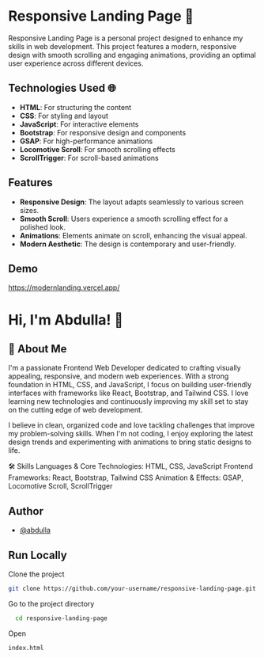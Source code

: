 
# Responsive Landing Page 🚀

Responsive Landing Page is a personal project designed to enhance my skills in web development. This project features a modern, responsive design with smooth scrolling and engaging animations, providing an optimal user experience across different devices.


## Technologies Used 🌐

- **HTML**: For structuring the content
- **CSS**: For styling and layout
- **JavaScript**: For interactive elements
- **Bootstrap**: For responsive design and components
- **GSAP**: For high-performance animations
- **Locomotive Scroll**: For smooth scrolling effects
- **ScrollTrigger**: For scroll-based animations


## Features

- **Responsive Design**: The layout adapts seamlessly to various screen sizes.
- **Smooth Scroll**: Users experience a smooth scrolling effect for a polished look.
- **Animations**: Elements animate on scroll, enhancing the visual appeal.
- **Modern Aesthetic**: The design is contemporary and user-friendly.


## Demo

https://modernlanding.vercel.app/


# Hi, I'm Abdulla! 👋


## 🚀 About Me
I'm a passionate Frontend Web Developer dedicated to crafting visually appealing, responsive, and modern web experiences. With a strong foundation in HTML, CSS, and JavaScript, I focus on building user-friendly interfaces with frameworks like React, Bootstrap, and Tailwind CSS. I love learning new technologies and continuously improving my skill set to stay on the cutting edge of web development.

I believe in clean, organized code and love tackling challenges that improve my problem-solving skills. When I'm not coding, I enjoy exploring the latest design trends and experimenting with animations to bring static designs to life.

🛠 Skills
Languages & Core Technologies: HTML, CSS, JavaScript
Frontend Frameworks: React, Bootstrap, Tailwind CSS
Animation & Effects: GSAP, Locomotive Scroll, ScrollTrigger


## Author
- [@abdulla](https://github.com/Abdulla-4u)


## Run Locally

Clone the project

```bash
git clone https://github.com/your-username/responsive-landing-page.git
```

Go to the project directory

```bash
  cd responsive-landing-page
```
Open

```bash
index.html
```


